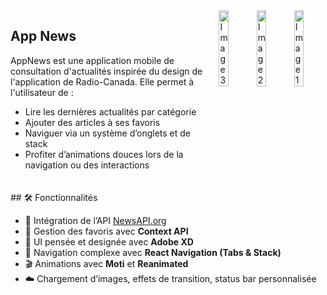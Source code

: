 <div style="display: flex; gap: 10px; justify-content: center;">
  <div style="margin-bottom:20px">
    <h2>App News</h2>
    AppNews est une application mobile de consultation d'actualités inspirée du design de l'application de Radio-Canada. Elle permet à l'utilisateur de :<br>
    <ul>
      <li>Lire les dernières actualités par catégorie</li>
      <li>Ajouter des articles à ses favoris</li>
      <li>Naviguer via un système d’onglets et de stack</li>
      <li>Profiter d’animations douces lors de la navigation ou des interactions</li>
    </ul>
  </div>
  <img src="https://github.com/user-attachments/assets/33e8a328-97de-48d7-b0fb-212f7a35c7c4" alt="Image 3" style="width: 30%; height: auto;"/>
  <img src="https://github.com/user-attachments/assets/58657d52-ef16-429c-8aca-1b13b3a5723f" alt="Image 2" style="width: 30%; height: auto;"/>
  <img src="https://github.com/user-attachments/assets/d3e75420-a82d-4c3d-b4cb-9a7fa62b941f" alt="Image 1" style="width: 30%; height: auto;"/>  
</div>
## 🛠️ Fonctionnalités

- 🔌 Intégration de l’API [NewsAPI.org](https://newsapi.org/)
- 💾 Gestion des favoris avec **Context API**
- 🎨 UI pensée et designée avec **Adobe XD**
- 📱 Navigation complexe avec **React Navigation (Tabs & Stack)**
- 🎬 Animations avec **Moti** et **Reanimated**
- ☁️ Chargement d’images, effets de transition, status bar personnalisée
